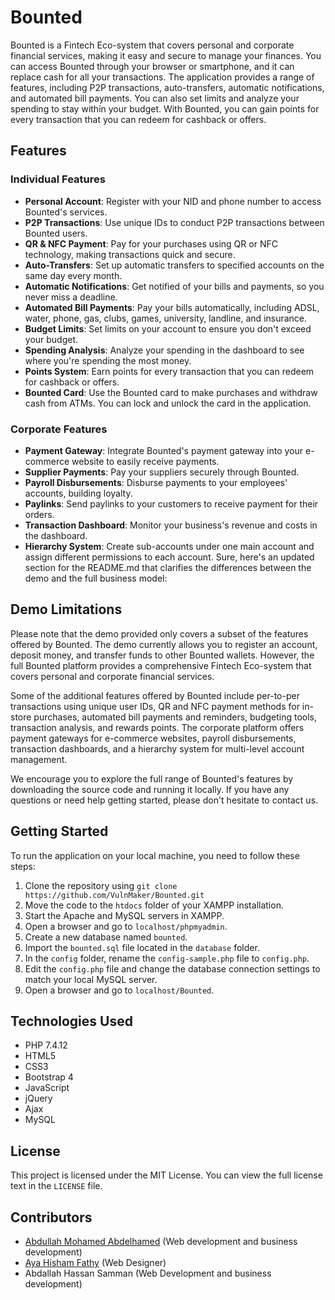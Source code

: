 # Bounted

Bounted is a Fintech Eco-system that covers personal and corporate financial services, making it easy and secure to manage your finances. You can access Bounted through your browser or smartphone, and it can replace cash for all your transactions. The application provides a range of features, including P2P transactions, auto-transfers, automatic notifications, and automated bill payments. You can also set limits and analyze your spending to stay within your budget. With Bounted, you can gain points for every transaction that you can redeem for cashback or offers. 

## Features

### Individual Features

- **Personal Account**: Register with your NID and phone number to access Bounted's services.
- **P2P Transactions**: Use unique IDs to conduct P2P transactions between Bounted users.
- **QR & NFC Payment**: Pay for your purchases using QR or NFC technology, making transactions quick and secure.
- **Auto-Transfers**: Set up automatic transfers to specified accounts on the same day every month.
- **Automatic Notifications**: Get notified of your bills and payments, so you never miss a deadline.
- **Automated Bill Payments**: Pay your bills automatically, including ADSL, water, phone, gas, clubs, games, university, landline, and insurance.
- **Budget Limits**: Set limits on your account to ensure you don't exceed your budget.
- **Spending Analysis**: Analyze your spending in the dashboard to see where you're spending the most money.
- **Points System**: Earn points for every transaction that you can redeem for cashback or offers.
- **Bounted Card**: Use the Bounted card to make purchases and withdraw cash from ATMs. You can lock and unlock the card in the application.

### Corporate Features

- **Payment Gateway**: Integrate Bounted's payment gateway into your e-commerce website to easily receive payments.
- **Supplier Payments**: Pay your suppliers securely through Bounted.
- **Payroll Disbursements**: Disburse payments to your employees' accounts, building loyalty.
- **Paylinks**: Send paylinks to your customers to receive payment for their orders.
- **Transaction Dashboard**: Monitor your business's revenue and costs in the dashboard.
- **Hierarchy System**: Create sub-accounts under one main account and assign different permissions to each account.
Sure, here's an updated section for the README.md that clarifies the differences between the demo and the full business model:

## Demo Limitations

Please note that the demo provided only covers a subset of the features offered by Bounted. The demo currently allows you to register an account, deposit money, and transfer funds to other Bounted wallets. However, the full Bounted platform provides a comprehensive Fintech Eco-system that covers personal and corporate financial services.

Some of the additional features offered by Bounted include per-to-per transactions using unique user IDs, QR and NFC payment methods for in-store purchases, automated bill payments and reminders, budgeting tools, transaction analysis, and rewards points. The corporate platform offers payment gateways for e-commerce websites, payroll disbursements, transaction dashboards, and a hierarchy system for multi-level account management.

We encourage you to explore the full range of Bounted's features by downloading the source code and running it locally. If you have any questions or need help getting started, please don't hesitate to contact us.

## Getting Started

To run the application on your local machine, you need to follow these steps:

1. Clone the repository using `git clone https://github.com/VulnMaker/Bounted.git`
2. Move the code to the `htdocs` folder of your XAMPP installation.
3. Start the Apache and MySQL servers in XAMPP.
4. Open a browser and go to `localhost/phpmyadmin`.
5. Create a new database named `bounted`.
6. Import the `bounted.sql` file located in the `database` folder.
7. In the `config` folder, rename the `config-sample.php` file to `config.php`.
8. Edit the `config.php` file and change the database connection settings to match your local MySQL server.
9. Open a browser and go to `localhost/Bounted`.

## Technologies Used

- PHP 7.4.12
- HTML5
- CSS3
- Bootstrap 4
- JavaScript
- jQuery
- Ajax
- MySQL

## License

This project is licensed under the MIT License. You can view the full license text in the `LICENSE` file.

## Contributors

- [Abdullah Mohamed Abdelhamed](https://github.com/VulnMaker) (Web development and business development)
- [Aya Hisham Fathy](https://github.com/Sephirea) (Web Designer)
- Abdallah Hassan Samman (Web Development and business development)
